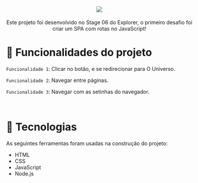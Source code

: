 <h1 align="center"><img src="https://img.shields.io/badge/Projeto Explorer - SPA Universe-996dff.svg?style=for-the-badge&"></h1>


<p align="center">Este projeto foi desenvolvido no Stage 06 do Explorer, o primeiro desafio foi criar um SPA com rotas no JavaScript!</p>


# 🔨 Funcionalidades do projeto

`Funcionalidade 1`: Clicar no botão, e se redirecionar para O Universo.

`Funcionalidade 2`: Navegar entre páginas.

`Funcionalidade 3`: Navegar com as setinhas do navegador.

<br/>

# 🚀 Tecnologias

As seguintes ferramentas foram usadas na construção do projeto:

- HTML
- CSS
- JavaScript
- Node.js

<br/>
